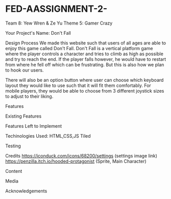 # FED-AASSIGNMENT-2-
Team 8: Yew Wren & Ze Yu
Theme 5: Gamer Crazy

Your Project's Name:
Don't Fall

Design Process
We made this website such that users of all ages are able to enjoy this game called Don't Fall. Don't Fall is a vertical platform game where the player controls a character and tries to climb as high as possible and try to reach the end.
If the player falls however, he would have to restart from where he fell off which can be frustrating. But this is also how we plan to hook our users.

There will also be an option button where user can choose which keyboard layout they would like to use such that it will fit them comfortably. For mobile players, they would be able to choose from 3 different joystick sizes to adjust to their liking.


Features

Existing Features

Features Left to Implement

Techinologies Used:
HTML,CSS,JS
Tiled

Testing

Credits
https://iconduck.com/icons/68200/settings (settings image link)
https://penzilla.itch.io/hooded-protagonist (Sprite, Main Character)

Content

Media

Acknowledgements
